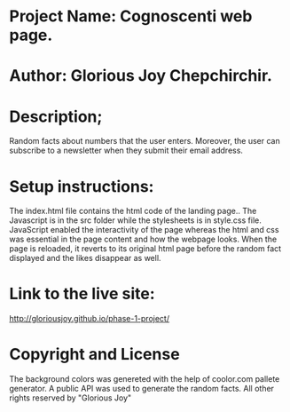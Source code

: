 # Project Name: Cognoscenti web page.

# **Author: Glorious Joy Chepchirchir.**

# Description; 
Random facts about numbers that the user enters. Moreover, the user can subscribe to a newsletter when they submit their email address.
# Setup instructions: 
The index.html file contains the html code of the landing page.. The Javascript is in the src folder while the stylesheets is in style.css file. JavaScript enabled the interactivity of the page whereas the html and css was essential in the page content and how the webpage looks. When the page is reloaded, it reverts to its original html page before the random fact displayed and the likes disappear as well.
# Link to the live site:
http://gloriousjoy.github.io/phase-1-project/

# Copyright and License
The background colors was genereted with the help of coolor.com pallete generator. 
A public API was used to generate the random facts.
All other rights reserved by "Glorious Joy"

